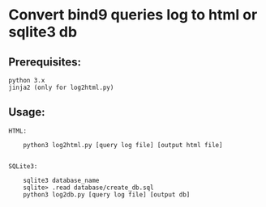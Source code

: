 # Convert bind9 queries log to html or sqlite3 db

## Prerequisites:
    python 3.x
    jinja2 (only for log2html.py)

## Usage:
    HTML:
    
        python3 log2html.py [query log file] [output html file]
       

    SQLite3:

        sqlite3 database_name
        sqlite> .read database/create_db.sql
        python3 log2db.py [query log file] [output db]